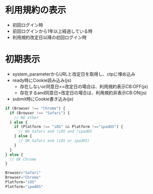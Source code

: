 # 利用規約の表示
* 初回ログイン時
* 前回ログインから1年以上経過している時
* 利用規約改定日以降の初回ログイン時

# 初期表示
* system_parameterからURLと改定日を取得し、ctpに埋め込み
* ready時にCookie読み込み(js)
  * 存在しないor同意日<=改定日の場合は、利用規約表示CB:OFF(js)
  * 存在するand同意日>改定日の場合は、利用規約非表示CB:ON(js)
* submit時にCookie書き込み(js)
```php
if (Browser !== "Chrome") {
  if (Browser !== "Safari") {
    // NG other
  } else {
    if (Platform !== "iOS" && Platform !=="ipadOS") {
      // NG Safari and !iOS and !ipadOS
    } else {
      // OK Safari and (iOS or ipadOS)
    }
  }
} else {
  // OK Chrome
}

Browser="Safari"
Browser="Chrome"
Platform="iOS"
Platform="ipadOS"
```
